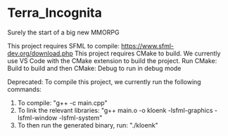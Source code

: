 # Terra_Incognita
Surely the start of a big new MMORPG

This project requires SFML to compile: https://www.sfml-dev.org/download.php
This project requires CMake to build. We currently use VS Code with the CMake extension to build the project. Run CMake: Build to build and then CMake: Debug to run in debug mode

Deprecated:
To compile this project, we currently run the following  commands:
1. To compile: "g++ -c main.cpp"
2. To link the relevant libraries: "g++ main.o -o kloenk -lsfml-graphics -lsfml-window -lsfml-system"
3. To then run the generated binary, run: "./kloenk"